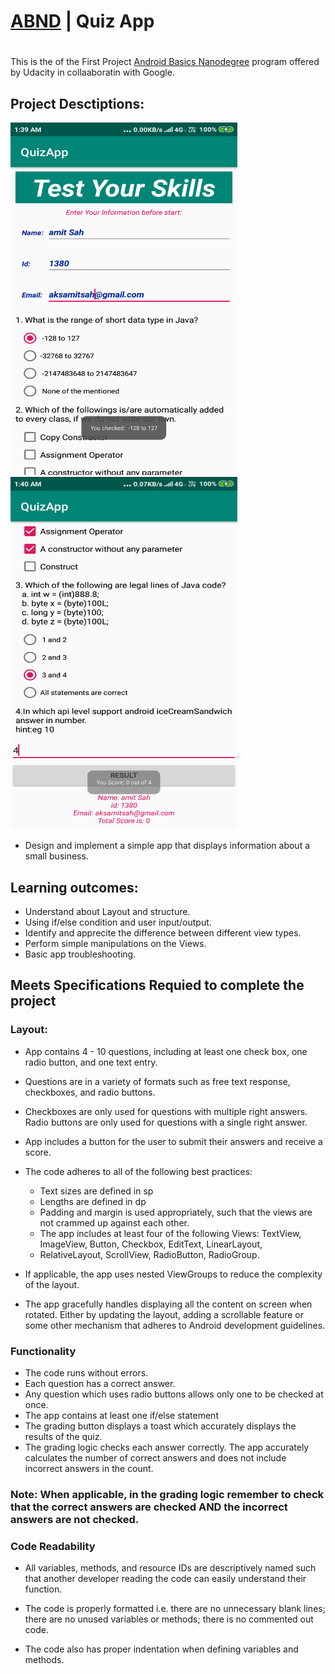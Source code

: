 

# [ABND](https://www.udacity.com/course/android-development-for-beginners--ud837) | Quiz App
#
This is the of the First Project [Android Basics Nanodegree](https://www.udacity.com/course/android-basics-nanodegree-by-google--nd803) program offered by Udacity in collaaboratin with Google.
## Project Desctiptions: 
<img src="/Screenshort/Screenshot1.png" width="363" height="564"><img src="/Screenshort/Screenshot2.png" width="363" height="564">


- Design and implement a simple app that displays information about a small business.
## Learning outcomes:
- Understand about Layout and structure.
- Using if/else condition and user input/output.
- Identify and apprecite the difference between different view types.
- Perform simple manipulations on the Views.
- Basic app troubleshooting.

## Meets Specifications Requied to complete the project

### Layout:

- App contains 4 - 10 questions, including at least one check box, one radio button, and one text entry.

- Questions are in a variety of formats such as free text response, checkboxes, and radio buttons.
- Checkboxes are only used for questions with multiple right answers. Radio buttons are only used for questions with a single right answer.
- App includes a button for the user to submit their answers and receive a score.
- The code adheres to all of the following best practices:
  - Text sizes are defined in sp
  - Lengths are defined in dp
  - Padding and margin is used appropriately, such that the views are not crammed up against each other.
  - The app includes at least four of the following Views: TextView, ImageView, Button, Checkbox, EditText, LinearLayout, 
  - RelativeLayout, ScrollView, RadioButton, RadioGroup.
- If applicable, the app uses nested ViewGroups to reduce the complexity of the layout.
- The app gracefully handles displaying all the content on screen when rotated. Either by updating the layout, adding a scrollable feature or some other mechanism that adheres to Android development guidelines.

### Functionality
- The code runs without errors.
- Each question has a correct answer.
- Any question which uses radio buttons allows only one to be checked at once.
- The app contains at least one if/else statement
- The grading button displays a toast which accurately displays the results of the quiz.
- The grading logic checks each answer correctly. The app accurately calculates the number of correct answers and does not include incorrect answers in the count.

### Note: When applicable, in the grading logic remember to check that the correct answers are checked AND the incorrect answers are not checked.

### Code Readability
- All variables, methods, and resource IDs are descriptively named such that another developer reading the code can easily understand their function.

- The code is properly formatted i.e. there are no unnecessary blank lines; there are no unused variables or methods; there is no commented out code.
- The code also has proper indentation when defining variables and methods.


